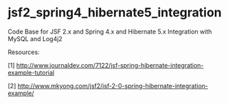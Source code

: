 # jsf2_spring4_hibernate5_integration
Code Base for JSF 2.x and Spring 4.x and Hibernate 5.x Integration with MySQL and Log4j2

Resources:

[1] http://www.journaldev.com/7122/jsf-spring-hibernate-integration-example-tutorial

[2] http://www.mkyong.com/jsf2/jsf-2-0-spring-hibernate-integration-example/
